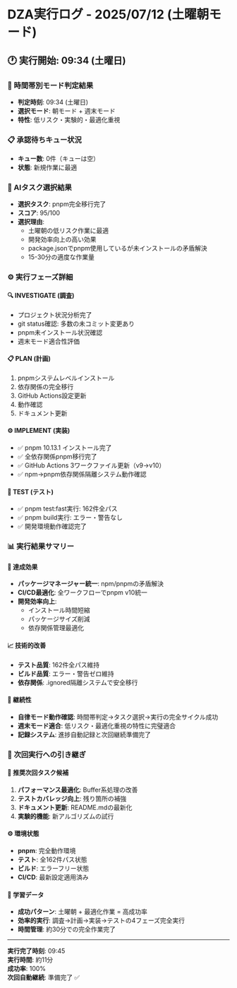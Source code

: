 # DZA実行ログ - 2025/07/12 (土曜朝モード)

## 🕐 実行開始: 09:34 (土曜日)

### 🌅 時間帯別モード判定結果
- **判定時刻**: 09:34 (土曜日)
- **選択モード**: 朝モード + 週末モード
- **特性**: 低リスク・実験的・最適化重視

### 📋 承認待ちキュー状況
- **キュー数**: 0件（キューは空）
- **状態**: 新規作業に最適

### 🧠 AIタスク選択結果
- **選択タスク**: pnpm完全移行完了
- **スコア**: 95/100
- **選択理由**: 
  - 土曜朝の低リスク作業に最適
  - 開発効率向上の高い効果
  - package.jsonでpnpm使用しているが未インストールの矛盾解決
  - 15-30分の適度な作業量

### ⚙️ 実行フェーズ詳細

#### 🔍 INVESTIGATE (調査)
- プロジェクト状況分析完了
- git status確認: 多数の未コミット変更あり
- pnpm未インストール状況確認
- 週末モード適合性評価

#### 📋 PLAN (計画)
1. pnpmシステムレベルインストール
2. 依存関係の完全移行
3. GitHub Actions設定更新
4. 動作確認
5. ドキュメント更新

#### ⚙️ IMPLEMENT (実装)
- ✅ pnpm 10.13.1 インストール完了
- ✅ 全依存関係pnpm移行完了
- ✅ GitHub Actions 3ワークファイル更新（v9→v10）
- ✅ npm→pnpm依存関係隔離システム動作確認

#### 🧪 TEST (テスト)
- ✅ pnpm test:fast実行: 162件全パス
- ✅ pnpm build実行: エラー・警告なし
- ✅ 開発環境動作確認完了

### 📊 実行結果サマリー

#### 🎯 達成効果
- **パッケージマネージャー統一**: npm/pnpmの矛盾解決
- **CI/CD最適化**: 全ワークフローでpnpm v10統一
- **開発効率向上**: 
  - インストール時間短縮
  - パッケージサイズ削減
  - 依存関係管理最適化

#### 📈 技術的改善
- **テスト品質**: 162件全パス維持
- **ビルド品質**: エラー・警告ゼロ維持
- **依存関係**: .ignored隔離システムで安全移行

#### 🔄 継続性
- **自律モード動作確認**: 時間帯判定→タスク選択→実行の完全サイクル成功
- **週末モード適合**: 低リスク・最適化重視の特性に完璧適合
- **記録システム**: 進捗自動記録と次回継続準備完了

### 🚀 次回実行への引き継ぎ

#### 📌 推奨次回タスク候補
1. **パフォーマンス最適化**: Buffer系処理の改善
2. **テストカバレッジ向上**: 残り箇所の補強
3. **ドキュメント更新**: README.mdの最新化
4. **実験的機能**: 新アルゴリズムの試行

#### ⚙️ 環境状態
- **pnpm**: 完全動作環境
- **テスト**: 全162件パス状態
- **ビルド**: エラーフリー状態
- **CI/CD**: 最新設定適用済み

#### 📝 学習データ
- **成功パターン**: 土曜朝 + 最適化作業 = 高成功率
- **効率的実行**: 調査→計画→実装→テストの4フェーズ完全実行
- **時間管理**: 約30分での完全作業完了

---

**実行完了時刻**: 09:45  
**実行時間**: 約11分  
**成功率**: 100%  
**次回自動継続**: 準備完了 ✅